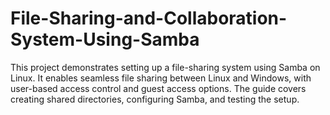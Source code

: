 # File-Sharing-and-Collaboration-System-Using-Samba
This project demonstrates setting up a file-sharing system using Samba on Linux. It enables seamless file sharing between Linux and Windows, with user-based access control and guest access options. The guide covers creating shared directories, configuring Samba, and testing the setup.
